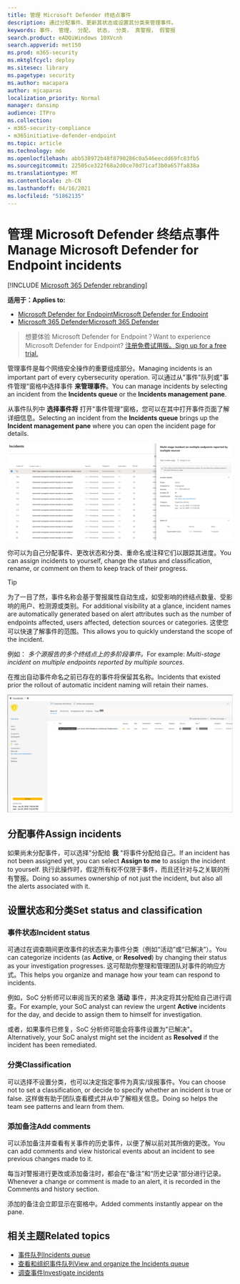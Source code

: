 ```yaml
---
title: 管理 Microsoft Defender 终结点事件
description: 通过分配事件、更新其状态或设置其分类来管理事件。
keywords: 事件， 管理， 分配， 状态， 分类， 真警报， 假警报
search.product: eADQiWindows 10XVcnh
search.appverid: met150
ms.prod: m365-security
ms.mktglfcycl: deploy
ms.sitesec: library
ms.pagetype: security
ms.author: macapara
author: mjcaparas
localization_priority: Normal
manager: dansimp
audience: ITPro
ms.collection:
- m365-security-compliance
- m365initiative-defender-endpoint
ms.topic: article
ms.technology: mde
ms.openlocfilehash: abb538972b48f8790286c0a546eecdd69fc83fb5
ms.sourcegitcommit: 22505ce322f68a2d0ce70d71caf3b0a657fa838a
ms.translationtype: MT
ms.contentlocale: zh-CN
ms.lasthandoff: 04/16/2021
ms.locfileid: "51862135"
---
```

# <a name="manage-microsoft-defender-for-endpoint-incidents"></a><span data-ttu-id="53888-104">管理 Microsoft Defender 终结点事件</span><span class="sxs-lookup"><span data-stu-id="53888-104">Manage Microsoft Defender for Endpoint incidents</span></span>

[!INCLUDE [Microsoft 365 Defender rebranding](../../includes/microsoft-defender.md)]


<span data-ttu-id="53888-105">**适用于：**</span><span class="sxs-lookup"><span data-stu-id="53888-105">**Applies to:**</span></span>
- [<span data-ttu-id="53888-106">Microsoft Defender for Endpoint</span><span class="sxs-lookup"><span data-stu-id="53888-106">Microsoft Defender for Endpoint</span></span>](https://go.microsoft.com/fwlink/p/?linkid=2154037)
- [<span data-ttu-id="53888-107">Microsoft 365 Defender</span><span class="sxs-lookup"><span data-stu-id="53888-107">Microsoft 365 Defender</span></span>](https://go.microsoft.com/fwlink/?linkid=2118804)

> <span data-ttu-id="53888-108">想要体验 Microsoft Defender for Endpoint？</span><span class="sxs-lookup"><span data-stu-id="53888-108">Want to experience Microsoft Defender for Endpoint?</span></span> [<span data-ttu-id="53888-109">注册免费试用版。</span><span class="sxs-lookup"><span data-stu-id="53888-109">Sign up for a free trial.</span></span>](https://www.microsoft.com/microsoft-365/windows/microsoft-defender-atp?ocid=docs-wdatp-exposedapis-abovefoldlink)

<span data-ttu-id="53888-110">管理事件是每个网络安全操作的重要组成部分。</span><span class="sxs-lookup"><span data-stu-id="53888-110">Managing incidents is an important part of every cybersecurity operation.</span></span> <span data-ttu-id="53888-111">可以通过从"事件"队列或"事件管理"窗格中选择事件 **来管理事件**。</span><span class="sxs-lookup"><span data-stu-id="53888-111">You can manage incidents by selecting an incident from the **Incidents queue** or the **Incidents management pane**.</span></span> 


<span data-ttu-id="53888-112">从事件队列中 **选择事件将** 打开"事件管理"窗格，您可以在其中打开事件页面了解详细信息。</span><span class="sxs-lookup"><span data-stu-id="53888-112">Selecting an incident from the **Incidents queue** brings up the **Incident management pane** where you can open the incident page for details.</span></span>


![事件管理窗格的图像](images/atp-incidents-mgt-pane-updated.png)

<span data-ttu-id="53888-114">你可以为自己分配事件、更改状态和分类、重命名或注释它们以跟踪其进度。</span><span class="sxs-lookup"><span data-stu-id="53888-114">You can assign incidents to yourself, change the status and classification, rename, or comment on them to keep track of their progress.</span></span>

> [!TIP]
> <span data-ttu-id="53888-115">为了一目了然，事件名称会基于警报属性自动生成，如受影响的终结点数量、受影响的用户、检测源或类别。</span><span class="sxs-lookup"><span data-stu-id="53888-115">For additional visibility at a glance, incident names are automatically generated based on alert attributes such as the number of endpoints affected, users affected, detection sources or categories.</span></span> <span data-ttu-id="53888-116">这使您可以快速了解事件的范围。</span><span class="sxs-lookup"><span data-stu-id="53888-116">This allows you to quickly understand the scope of the incident.</span></span>
>
> <span data-ttu-id="53888-117">例如： *多个源报告的多个终结点上的多阶段事件。*</span><span class="sxs-lookup"><span data-stu-id="53888-117">For example: *Multi-stage incident on multiple endpoints reported by multiple sources.*</span></span>
>
> <span data-ttu-id="53888-118">在推出自动事件命名之前已存在的事件将保留其名称。</span><span class="sxs-lookup"><span data-stu-id="53888-118">Incidents that existed prior the rollout of automatic incident naming will retain their names.</span></span>
>


![事件详细信息页面的图像](images/atp-incident-details-updated.png)

## <a name="assign-incidents"></a><span data-ttu-id="53888-120">分配事件</span><span class="sxs-lookup"><span data-stu-id="53888-120">Assign incidents</span></span>
<span data-ttu-id="53888-121">如果尚未分配事件，可以选择"分配给 **我** "将事件分配给自己。</span><span class="sxs-lookup"><span data-stu-id="53888-121">If an incident has not been assigned yet, you can select **Assign to me** to assign the incident to yourself.</span></span> <span data-ttu-id="53888-122">执行此操作时，假定所有权不仅限于事件，而且还针对与之关联的所有警报。</span><span class="sxs-lookup"><span data-stu-id="53888-122">Doing so assumes ownership of not just the incident, but also all the alerts associated with it.</span></span>

## <a name="set-status-and-classification"></a><span data-ttu-id="53888-123">设置状态和分类</span><span class="sxs-lookup"><span data-stu-id="53888-123">Set status and classification</span></span>
### <a name="incident-status"></a><span data-ttu-id="53888-124">事件状态</span><span class="sxs-lookup"><span data-stu-id="53888-124">Incident status</span></span>
<span data-ttu-id="53888-125">可通过在调查期间更改事件的状态来为事件分类（例如“活动”或“已解决”）。</span><span class="sxs-lookup"><span data-stu-id="53888-125">You can categorize incidents (as **Active**, or **Resolved**) by changing their status as your investigation progresses.</span></span> <span data-ttu-id="53888-126">这可帮助你整理和管理团队对事件的响应方式。</span><span class="sxs-lookup"><span data-stu-id="53888-126">This helps you organize and manage how your team can respond to incidents.</span></span>

<span data-ttu-id="53888-127">例如，SoC 分析师可以审阅当天的紧急 **活动** 事件，并决定将其分配给自己进行调查。</span><span class="sxs-lookup"><span data-stu-id="53888-127">For example, your SoC analyst can review the urgent **Active** incidents for the day, and decide to assign them to himself for investigation.</span></span>

<span data-ttu-id="53888-128">或者，如果事件已修复，SoC 分析师可能会将事件设置为"已解决"。</span><span class="sxs-lookup"><span data-stu-id="53888-128">Alternatively, your SoC analyst might set the incident as **Resolved** if the incident has been remediated.</span></span> 

### <a name="classification"></a><span data-ttu-id="53888-129">分类</span><span class="sxs-lookup"><span data-stu-id="53888-129">Classification</span></span>
<span data-ttu-id="53888-130">可以选择不设置分类，也可以决定指定事件为真实/误报事件。</span><span class="sxs-lookup"><span data-stu-id="53888-130">You can choose not to set a classification, or decide to specify whether an incident is true or false.</span></span> <span data-ttu-id="53888-131">这样做有助于团队查看模式并从中了解相关信息。</span><span class="sxs-lookup"><span data-stu-id="53888-131">Doing so helps the team see patterns and learn from them.</span></span>

### <a name="add-comments"></a><span data-ttu-id="53888-132">添加备注</span><span class="sxs-lookup"><span data-stu-id="53888-132">Add comments</span></span>
<span data-ttu-id="53888-133">可以添加备注并查看有关事件的历史事件，以便了解以前对其所做的更改。</span><span class="sxs-lookup"><span data-stu-id="53888-133">You can add comments and view historical events about an incident to see previous changes made to it.</span></span>

<span data-ttu-id="53888-134">每当对警报进行更改或添加备注时，都会在“备注”和“历史记录”部分进行记录。</span><span class="sxs-lookup"><span data-stu-id="53888-134">Whenever a change or comment is made to an alert, it is recorded in the Comments and history section.</span></span>

<span data-ttu-id="53888-135">添加的备注会立即显示在窗格中。</span><span class="sxs-lookup"><span data-stu-id="53888-135">Added comments instantly appear on the pane.</span></span>



## <a name="related-topics"></a><span data-ttu-id="53888-136">相关主题</span><span class="sxs-lookup"><span data-stu-id="53888-136">Related topics</span></span>
- [<span data-ttu-id="53888-137">事件队列</span><span class="sxs-lookup"><span data-stu-id="53888-137">Incidents queue</span></span>](https://docs.microsoft.com/microsoft-365/security/defender-endpoint/view-incidents-queue)
- [<span data-ttu-id="53888-138">查看和组织事件队列</span><span class="sxs-lookup"><span data-stu-id="53888-138">View and organize the Incidents queue</span></span>](view-incidents-queue.md)
- [<span data-ttu-id="53888-139">调查事件</span><span class="sxs-lookup"><span data-stu-id="53888-139">Investigate incidents</span></span>](investigate-incidents.md)
